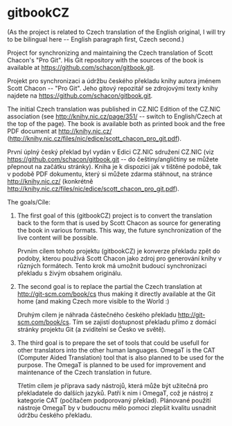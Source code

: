 gitbookCZ
=========

(As the project is related to Czech translation of the English original,
I will try to be bilingual here -- English paragraph first, Czech second.)


Project for synchronizing and maintaining the Czech translation
of Scott Chacon's "Pro Git". His Git repository with the sources
of the book is available at https://github.com/schacon/gitbook.git.

Projekt pro synchronizaci a údržbu českého překladu knihy autora jménem
Scott Chacon -- "Pro Git". Jeho gitový repozitář se zdrojovými texty
knihy najdete na https://github.com/schacon/gitbook.git.


The initial Czech translation was published in CZ.NIC Edition
of the CZ.NIC association (see http://knihy.nic.cz/page/351/ -- switch
to English/Czech at the top of the page). The book is available both as printed
book and the free PDF document at http://knihy.nic.cz/
(http://knihy.nic.cz/files/nic/edice/scott_chacon_pro_git.pdf).

První úplný český překlad byl vydán v Edici CZ.NIC sdružení CZ.NIC
(viz https://github.com/schacon/gitbook.git -- do češtiny/angličtiny se můžete
přepnout na začátku stránky). Kniha je k dispozici jak v tištěné podobě,
tak v podobě PDF dokumentu, který si můžete zdarma stáhnout, na stránce
http://knihy.nic.cz/
(konkrétně http://knihy.nic.cz/files/nic/edice/scott_chacon_pro_git.pdf).


The goals/Cíle:


1. The first goal of this (gitbookCZ) project is to convert the translation
   back to the form that is used by Scott Chacon as source for generating
   the book in various formats. This way, the future synchronization
   of the live content will be possible.

   Prvním cílem tohoto projektu (gitbookCZ) je konverze překladu zpět do podoby,
   kterou používá Scott Chacon jako zdroj pro generování knihy v různých formátech.
   Tento krok má umožnit budoucí synchronizaci překladu s živým obsahem originálu.


2. The second goal is to replace the partial the Czech translation
   at http://git-scm.com/book/cs thus making it directly available at the Git
   home (and making Czech more visible to the World :)

   Druhým cílem je náhrada částečného českého překladu http://git-scm.com/book/cs.
   Tím se zajistí dostupnost překladu přímo z domácí stránky projektu Git
   (a zviditelní se Česko ve světě).


3. The third goal is to prepare the set of tools that could be usefull for
   other translators into the other human languages. OmegaT is the CAT (Computer
   Aided Translation) tool that is also planned to be used for the purpose.
   The OmegaT is planned to be used for improvement and maintenance
   of the Czech translation in future.

   Třetím cílem je příprava sady nástrojů, která může být užitečná pro překladatele
   do dalších jazyků. Patří k nim i OmegaT, což je nástroj z kategorie CAT
   (počítačem podporovaný překlad). Plánované použití nástroje OmegaT by
   v budoucnu mělo pomoci zlepšit kvalitu usnadnit údržbu českého překladu.